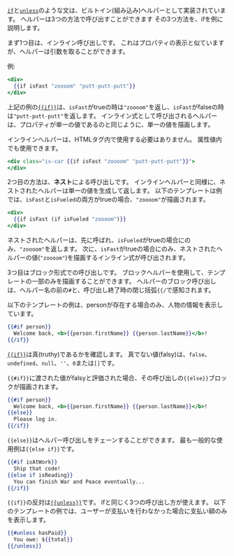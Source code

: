 <!--
Statements like [`if`](https://www.emberjs.com/api/ember/release/classes/Ember.Templates.helpers/methods/if?anchor=if)
and [`unless`](https://www.emberjs.com/api/ember/release/classes/Ember.Templates.helpers/methods/if?anchor=unless)
are implemented as built-in helpers. Helpers can be invoked three ways, each
of which is illustrated below with conditionals.
-->

[`if`](https://www.emberjs.com/api/ember/release/classes/Ember.Templates.helpers/methods/if?anchor=if)と[`unless`](https://www.emberjs.com/api/ember/release/classes/Ember.Templates.helpers/methods/if?anchor=unless)のような文は、ビルトイン(組み込み)ヘルパーとして実装されています。
ヘルパーは3つの方法で呼び出すことができます
その3つ方法を、ifを例に説明します。

<!--
The first style of invocation is **inline invocation**. This looks similar to
displaying a property, but helpers accept arguments. For example:
-->

まず1つ目は、インライン呼び出しです。
これはプロパティの表示と似ていますが、ヘルパーは引数を取ることができます。

例:

```handlebars
<div>
  {{if isFast "zoooom" "putt-putt-putt"}}
</div>
```

<!--
[`{{if}}`](https://www.emberjs.com/api/ember/release/classes/Ember.Templates.helpers/methods/if?anchor=if)
in this case returns `"zoooom"` when `isFast` is true and
`"putt-putt-putt"` when `isFast` is false. Helpers invoked as inline expressions
render a single value, the same way that properties are a single value.
-->

上記の例の[`{{if}}`](https://www.emberjs.com/api/ember/release/classes/Ember.Templates.helpers/methods/if?anchor=if)は、`isFast`がtrueの時は`"zoooom"`を返し、`isFast`がfalseの時は`"putt-putt-putt"`を返します。
インライン式として呼び出されるヘルパーは、プロパティが単一の値であるのと同じように、単一の値を描画します。

<!--
Inline helpers don't need to be used inside HTML tags. They can also be used
inside attribute values:
-->

インラインヘルパーは、HTMLタグ内で使用する必要はありません。
属性値内でも使用できます。

```handlebars
<div class="is-car {{if isFast "zoooom" "putt-putt-putt"}}">
</div>
```

<!--
**Nested invocation** is another way to use a helper. Like inline helpers,
nested helpers generate and return a single value. For example, this template
only renders `"zoooom"` if both `isFast` and `isFueled` are true:
-->

2つ目の方法は、**ネスト**による呼び出しです。
インラインヘルパーと同様に、ネストされたヘルパーは単一の値を生成して返します。
以下のテンプレートは例では、`isFast`と`isFueled`の両方がtrueの場合、`"zoooom"`が描画されます。

```handlebars
<div>
  {{if isFast (if isFueled "zoooom")}}
</div>
```

<!--
The nested helper is called first returning `"zoooom"` only if `isFueled` is
true. Then the inline expression is called, rendering the nested helper's
value (`"zoooom"`) only if `isFast` is true.
-->

ネストされたヘルパーは、先に呼ばれ、`isFueled`がtrueの場合にのみ、`"zoooom"`を返します。
次に、`isFast`がtrueの場合にのみ、ネストされたヘルパーの値(`"zoooom"`)を描画するインライン式が呼び出されます。

<!--
The third form of helper usage is **block invocation**. Use block helpers
to render only part of a template. Block invocation of a helper can be
recognized by the `#` before the helper name, and the closing `{{/` double
curly brace at the end of the invocation.
-->

3つ目はブロック形式での呼び出しです。
ブロックヘルパーを使用して、テンプレートの一部のみを描画することができます。
ヘルパーのブロック呼び出しは、ヘルパー名の前の`#`と、呼び出し終了時の閉じ括弧`{{/`で感知されます。

<!--
For example, this template conditionally shows
properties on `person` only if that it is present:
-->

以下のテンプレートの例は、personが存在する場合のみ、人物の情報を表示しています。

```handlebars
{{#if person}}
  Welcome back, <b>{{person.firstName}} {{person.lastName}}</b>!
{{/if}}
```

<!--
[`{{if}}`](https://www.emberjs.com/api/ember/release/classes/Ember.Templates.helpers/methods/if?anchor=if)
checks for truthiness, which means all values except `false`,
`undefined`, `null`, `''`, `0`  or `[]` (i.e., any JavaScript falsy value or an
empty array).
-->

[`{{if}}`](https://www.emberjs.com/api/ember/release/classes/Ember.Templates.helpers/methods/if?anchor=if)は真(truthy)であるかを確認します。
真でない値(falsy)は、`false`、`undefined`、`null`、`''`、`0`または`[]`です。

<!--
If a value passed to `{{#if}}` evaluates to falsy, the `{{else}}` block
of that invocation is rendered:
-->

`{{#if}}`に渡された値がfalsyと評価された場合、その呼び出しの`{{else}}`ブロックが描画されます。

```handlebars
{{#if person}}
  Welcome back, <b>{{person.firstName}} {{person.lastName}}</b>!
{{else}}
  Please log in.
{{/if}}
```

<!--
`{{else}}` can chain helper invocation, the most common usecase for this being
`{{else if}}`:
-->

`{{else}}`はヘルパー呼び出しをチェーンすることができます。
最も一般的な使用例は`{{else if}}`です。

```handlebars
{{#if isAtWork}}
  Ship that code!
{{else if isReading}}
  You can finish War and Peace eventually...
{{/if}}
```

<!--
The inverse of `{{if}}` is
[`{{unless}}`](https://www.emberjs.com/api/ember/release/classes/Ember.Templates.helpers/methods/if?anchor=unless),
which can be used in the same three styles of invocation. For example, this
template only shows an amount due when the user has not paid:
-->

`{{if}}`の反対は[`{{unless}}`](https://www.emberjs.com/api/ember/release/classes/Ember.Templates.helpers/methods/if?anchor=unless)です。
ifと同じく3つの呼び出し方が使えます。
以下のテンプレートの例では、ユーザーが支払いを行わなかった場合に支払い額のみを表示します。

```handlebars
{{#unless hasPaid}}
  You owe: ${{total}}
{{/unless}}
```
